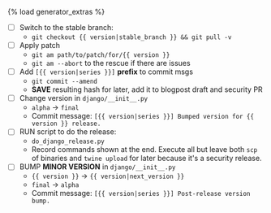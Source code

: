 {% load generator_extras %}
- [ ] Switch to the stable branch:
  - `git checkout {{ version|stable_branch }} && git pull -v`
- [ ] Apply patch
  - `git am path/to/patch/for/{{ version }}`
  - `git am --abort` to the rescue if there are issues
- [ ] Add `[{{ version|series }}]` **prefix** to commit msgs
  - `git commit --amend`
  - **SAVE** resulting hash for later, add it to blogpost draft and security PR
- [ ] Change version in `django/__init__.py`
  - `alpha` -> `final`
  - Commit message: `[{{ version|series }}] Bumped version for {{ version }} release.`
- [ ] RUN script to do the release:
  - `do_django_release.py`
  - Record commands shown at the end. Execute all but leave both `scp` of
    binaries and `twine upload` for later because it's a security release.
- [ ] BUMP **MINOR VERSION** in `django/__init__.py`
  - `{{ version }}` -> `{{ version|next_version }}`
  - `final` -> `alpha`
  - Commit message: `[{{ version|series }}] Post-release version bump.`
